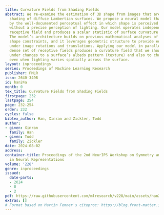 ```yaml
---
title: Curvature Fields from Shading Fields
abstract: We re-examine the estimation of 3D shape from images that are caused by
  shading of diffuse Lambertian surfaces. We propose a neural model that is motivated
  by the well-documented perceptual effect in which shape is perceived from shading
  without a precise perception of lighting. Our model operates independently in each
  receptive field and produces a scalar statistic of surface curvature for that field.
  The model’s architecture builds on previous mathematical analyses of lighting-invariant
  shape constraints, and it leverages geometric structure to provide equivariance
  under image rotations and translations. Applying our model in parallel across a
  dense set of receptive fields produces a curvature field that we show is quite stable
  under changes to a surface’s albedo pattern (texture) and also to changes in lighting,
  even when lighting varies spatially across the surface.
layout: inproceedings
series: Proceedings of Machine Learning Research
publisher: PMLR
issn: 2640-3498
id: han24a
month: 0
tex_title: Curvature Fields from Shading Fields
firstpage: 232
lastpage: 254
page: 232-254
order: 232
cycles: false
bibtex_author: Han, Xinran and Zickler, Todd
author:
- given: Xinran
  family: Han
- given: Todd
  family: Zickler
date: 2024-08-02
address:
container-title: Proceedings of the 2nd NeurIPS Workshop on Symmetry and Geometry
  in Neural Representations
volume: '228'
genre: inproceedings
issued:
  date-parts:
  - 2024
  - 8
  - 2
pdf: https://raw.githubusercontent.com/mlresearch/v228/main/assets/han24a/han24a.pdf
extras: []
# Format based on Martin Fenner's citeproc: https://blog.front-matter.io/posts/citeproc-yaml-for-bibliographies/
---
```

